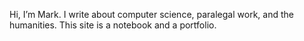 Hi, I’m Mark. I write about computer science, paralegal work, and the humanities. This site is a notebook and a portfolio.